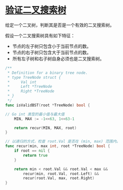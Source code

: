 # [验证二叉搜索树](https://leetcode-cn.com/problems/validate-binary-search-tree)

给定一个二叉树，判断其是否是一个有效的二叉搜索树。

假设一个二叉搜索树具有如下特征：

- 节点的左子树只包含小于当前节点的数。
- 节点的右子树只包含大于当前节点的数。
- 所有左子树和右子树自身必须也是二叉搜索树。

```go
/**
 * Definition for a binary tree node.
 * type TreeNode struct {
 *     Val int
 *     Left *TreeNode
 *     Right *TreeNode
 * }
 */
func isValidBST(root *TreeNode) bool {

// Go int 类型的最小值与最大值
	MIN, MAX := -1<<63, 1<<63-1

	return recur(MIN, MAX, root)
}

// 以递归的方式，检查 root.Val 是否在 (min, max) 范围内。
func recur(min, max int, root *TreeNode) bool {
	if root == nil {
		return true
	}

	return min < root.Val && root.Val < max &&
		recur(min, root.Val, root.Left) &&
		recur(root.Val, max, root.Right)
}
```
